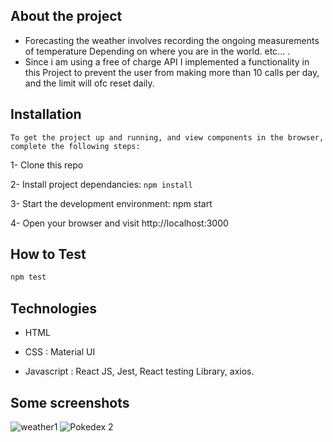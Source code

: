 ## About the project

- Forecasting the weather involves recording the ongoing measurements of temperature Depending on where you are in the world. etc... .
- Since i am using a free of charge API I implemented a functionality in this Project to prevent the user from making more than 10 calls per day, and the limit
  will ofc reset daily.

## Installation

`To get the project up and running, and view components in the browser, complete the following steps:`

1- Clone this repo

2- Install project dependancies: `npm install`

3- Start the development environment: npm start

4- Open your browser and visit http://localhost:3000

## How to Test

```sh
npm test
```

## Technologies

- HTML

- CSS : Material UI

- Javascript : React JS, Jest, React testing Library, axios.

## Some screenshots

![weather1](/public/Weather-app.png.png)
![Pokedex 2](https://user-images.githubusercontent.com/17381734/162995118-82c41136-c9e2-4f2f-b0d5-5e7036138f4f.png)
